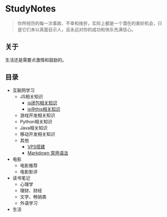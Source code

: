 # StudyNotes
> 你所经历的每一次事故、不幸和挫折，实际上都是一个潜在的美妙机会，只是它们未以真面目示人，且永远对你的成功和快乐充满信心。

## 关于
生活还是需要点激情和鼓励的。

## 目录
- 互联网学习
  - JS相关知识
    - [js闭包相关知识](https://github.com/zxgzlx/StudyNotes/issues/1)
    - [js中this相关知识](https://github.com/zxgzlx/StudyNotes/issues/2)
  - 游戏开发相关知识
  - Python相关知识
  - Java相关知识
  - 移动开发相关知识
  - 其他
    - [VPS搭建](https://github.com/zxgzlx/blog/issues/3)
    - [Markdown 常用语法](https://github.com/zxgzlx/blog/issues/4)
- 电影
  - 电影推荐
  - 电影影评
- 读书笔记
  - 心理学
  - 理财、财经
  - 文学、畅销类
  - 外语学习
- 生活
